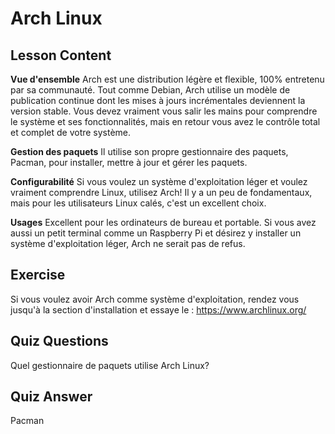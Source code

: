 # Arch Linux

## Lesson Content

<b>Vue d'ensemble</b>
Arch est une distribution légère et flexible, 100% entretenu par sa communauté. Tout comme Debian, Arch utilise un modèle de publication continue dont les mises à jours incrémentales deviennent la version stable. Vous devez vraiment vous salir les mains pour comprendre le système et ses fonctionnalités, mais en retour vous avez le contrôle total et complet de votre système.

<b>Gestion des paquets</b>
Il utilise son propre gestionnaire des paquets, Pacman, pour installer, mettre à jour et gérer les paquets.

<b>Configurabilité</b>
Si vous voulez un système d'exploitation léger et voulez vraiment comprendre Linux, utilisez Arch!
Il y a un peu de fondamentaux, mais pour les utilisateurs Linux calés, c'est un excellent choix.

<b>Usages</b>
Excellent pour les ordinateurs de bureau et portable. Si vous avez aussi un petit terminal comme un Raspberry Pi et désirez y installer un système d'exploitation léger, Arch ne serait pas de refus.

## Exercise

Si vous voulez avoir Arch comme système d'exploitation, rendez vous jusqu'à la section d'installation et essaye le : <a href='https://www.archlinux.org/'>https://www.archlinux.org/</a>

## Quiz Questions

Quel gestionnaire de paquets utilise Arch Linux?

## Quiz Answer

Pacman
